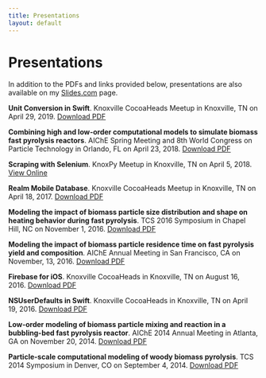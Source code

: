 ```yaml
---
title: Presentations
layout: default
---
```


# Presentations

In addition to the PDFs and links provided below, presentations are also available on my [Slides.com](https://slides.com/wigging) page.

**Unit Conversion in Swift**. Knoxville CocoaHeads Meetup in Knoxville, TN on April 29, 2019. [Download PDF](assets/pdfs/1904-knoxcocoa-unitconv.pdf)

**Combining high and low-order computational models to simulate biomass fast pyrolysis reactors**. AIChE Spring Meeting and 8th World Congress on Particle Technology in Orlando, FL on April 23, 2018. [Download PDF](assets/pdfs/1804-aiche-wcpt-orlando.pdf)

**Scraping with Selenium**. KnoxPy Meetup in Knoxville, TN on April 5, 2018. [View Online](http://slides.com/wigging/selenium)

**Realm Mobile Database**. Knoxville CocoaHeads Meetup in Knoxville, TN on April 18, 2017. [Download PDF](assets/pdfs/1704-knoxcocoa-realm.pdf)

**Modeling the impact of biomass particle size distribution and shape on heating behavior during fast pyrolysis**. TCS 2016 Symposium in Chapel Hill, NC on November 1, 2016. [Download PDF](assets/pdfs/1611-tcs-chapelhill.pdf)

**Modeling the impact of biomass particle residence time on fast pyrolysis yield and composition**. AIChE Annual Meeting in San Francisco, CA on November, 13, 2016. [Download PDF](assets/pdfs/1611-aiche-sanfran.pdf)

**Firebase for iOS**. Knoxville CocoaHeads in Knoxville, TN on August 16, 2016. [Download PDF](assets/pdfs/1608-knoxcocoa-firebase.pdf)

**NSUserDefaults in Swift**. Knoxville CocoaHeads in Knoxville, TN on April 19, 2016. [Download PDF](assets/pdfs/1604-knoxcocoa-nsuserdefaults.pdf)

**Low-order modeling of biomass particle mixing and reaction in a bubbling-bed fast pyrolysis reactor**. AIChE 2014 Annual Meeting in Atlanta, GA on November 20, 2014. [Download PDF](assets/pdfs/1411-aiche-atlanta.pdf)

**Particle-scale computational modeling of woody biomass pyrolysis**. TCS 2014 Symposium in Denver, CO on September 4, 2014. [Download PDF](assets/pdfs/1409-tcs-denver.pdf)
